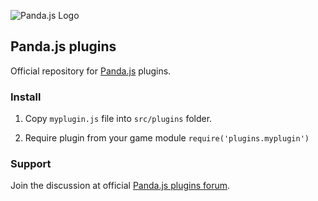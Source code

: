 ![Panda.js Logo](http://www.pandajs.net/img/panda_178x120.png)

## Panda.js plugins

Official repository for [Panda.js](http://www.pandajs.net) plugins.

### Install

1. Copy `myplugin.js` file into `src/plugins` folder.

2. Require plugin from your game module `require('plugins.myplugin')`

### Support

Join the discussion at official [Panda.js plugins forum](http://www.html5gamedevs.com/forum/21-plugins/).
